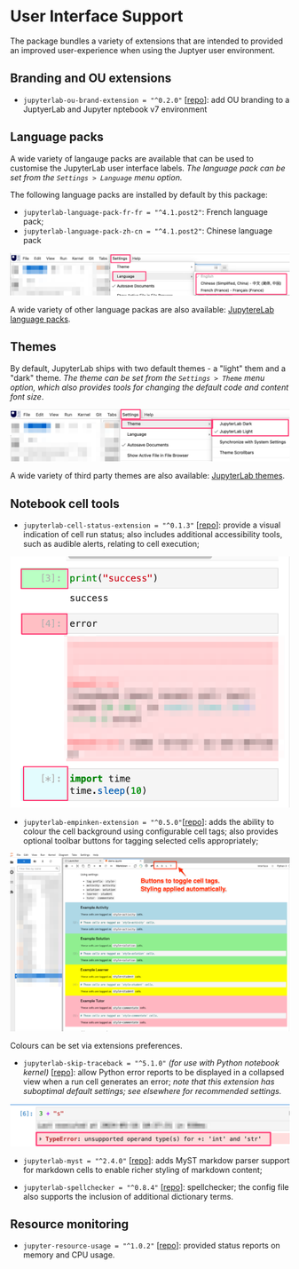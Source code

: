 # User Interface Support

The package bundles a variety of extensions that are intended to provided an improved user-experience when using the Juptyer user environment.

## Branding and OU extensions

- `jupyterlab-ou-brand-extension = "^0.2.0"` [[repo](https://github.com/innovationOUtside/jupyterlab_ou_brand_extension/)]: add OU branding to a JuptyerLab and Jupyter nptebook v7 environment

## Language packs

A wide variety of langauge packs are available that can be used to customise the JupyterLab user interface labels. *The language pack can be set from the `Settings > Language` menu option.*

The following language packs are installed by default by this package:

- `jupyterlab-language-pack-fr-fr = "^4.1.post2"`: French language pack;
- `jupyterlab-language-pack-zh-cn = "^4.1.post2"`: Chinese language pack

![Jupyterlab settings menu: settings > Language](images/jupyterlab-language.png)

A wide variety of other language packas are also available: [JupytereLab language packs](https://github.com/jupyterlab/language-packs/tree/main/language-packs).

## Themes

By default, JupyterLab ships with two default themes - a "light" them and a "dark" theme. *The theme can be set from the `Settings > Theme` menu option, which also provides tools for changing the default code and content font size*.

![Jupyter Lab menu option: settings > theme](images/jupyterlab-themes.png)

A wide variety of third party themes are also available: [JupyterLab themes](https://github.com/topics/jupyterlab-theme).

## Notebook cell tools

- `jupyterlab-cell-status-extension = "^0.1.3"` [[repo](https://github.com/innovationOUtside/jupyterlab_cell_status_extension)]: provide a visual indication of cell run status; also includes additional accessibility tools, such as audible alerts, relating to cell execution;

![JuptyerLab cell status, show cell amrgin indicator: blue (queied), green (success), pink (error)](images/jupyterlab-cell-status.png)

- `jupyterlab-empinken-extension = "^0.5.0"`[[repo](https://github.com/innovationOUtside/jupyterlab_empinken_extension)]: adds the ability to colour the cell background using configurable cell tags; also provides optional toolbar buttons for tagging selected cells appropriately; 

![JupyterLab empinken - showing toolbar buttons and coloured cell backgrounds on tagged cells](images/jupyterlab-empinken.png)

Colours can be set via extensions preferences.

- `jupyterlab-skip-traceback = "^5.1.0"` *(for use with Python notebook kernel)* [[repo](https://github.com/deshaw/jupyterlab-skip-traceback)]: allow Python error reports to be displayed in a collapsed view when a run cell generates an error; *note that this extension has suboptimal default settings; see elsewhere for recommended settings.*

![JupyerLab skip traceback - collapsed cell error message for Pyhton code execution error](images/jupyterlab-skip-traceback.png)

- `jupyterlab-myst = "^2.4.0"` [[repo](https://github.com/executablebooks/jupyterlab-myst)]: adds MyST markdow parser support for markdown cells to enable richer styling of markdown content;



- `jupyterlab-spellchecker = "^0.8.4"` [[repo](https://github.com/jupyterlab-contrib/spellchecker)]: spellchecker; the config file also supports the inclusion of additional dictionary terms.

## Resource monitoring

- `jupyter-resource-usage = "^1.0.2"` [[repo](https://github.com/jupyter-server/jupyter-resource-usage)]: provided status reports on memory and CPU usage.
